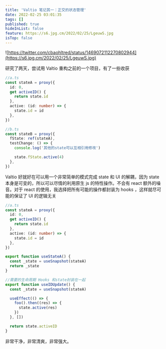 ```yaml
---
title: 'Valtio 笔记其一：正交的状态管理'
date: 2022-02-25 03:01:35
tags: []
published: true
hideInList: false
feature: https://s6.jpg.cm/2022/02/25/LgeuwS.jpg
isTop: false
---
```


![https://twitter.com/cbaohltred/status/1469072112270802944](https://s6.jpg.cm/2022/02/25/LgeuwS.jpg)

研究了两天，尝试用 Valtio 重构之前的一个项目，有了一些收获

<!-- more -->

```ts
//a.ts
const stateA = proxy({
  id: 0,
  get activeID() {
    return state.id
  },
  active: (id: number) => {
    state.id = id
  },
})

//b.ts
const stateB = proxy({
  fState: ref(stateA),
  testChange: () => {
    console.log('其他的state可以互相引用修改')

    state.fState.active(4)
  },
})
```

Valtio 好就好在可以用一个非常简单的模式完成 state 和 UI 的解耦，因为 state
本身是可变的，所以可以尽情的利用原生 js 的特性操作。不会有 react 额外的噪音。对于 react 的使用，我选择把所有可能的操作都封装为 hooks ，这样就尽可能的保证了 UI 的逻辑无关

```ts
//a.ts
const stateA = proxy({
  id: 0,
  get activeID() {
    return state.id
  },
  active: (id: number) => {
    state.id = id
  },
})

export function useStateA() {
  const _state = useSnapshot(stateA)
  return _state
}

//需要的生命周期 Hooks 和state封装在一起
export function useIDUpdate() {
  const _state = useSnapshot(stateA)

  useEffect(() => {
    foo().then((res) => {
      state.active(res)
    })
  }, [])

  return state.activeID
}
```

非常干净，非常清爽，非常强大。
